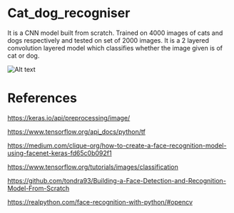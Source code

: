 # Cat_dog_recogniser

It is a CNN model built from scratch. Trained on 4000 images of cats and dogs respectively and tested on set of 2000 images. It is a 2 layered convolution layered model
which classifies whether the image given is of cat or dog.

![Alt text](https://github.com/RAWXDIVYANSH/face_recognition_security_system/blob/main/dataset/single_prediction/cat_or_dog_1.jpg?raw=true
)


# References
https://keras.io/api/preprocessing/image/ 

https://www.tensorflow.org/api_docs/python/tf

https://medium.com/clique-org/how-to-create-a-face-recognition-model-using-facenet-keras-fd65c0b092f1

https://www.tensorflow.org/tutorials/images/classification

https://github.com/tondra93/Building-a-Face-Detection-and-Recognition-Model-From-Scratch

https://realpython.com/face-recognition-with-python/#opencv
